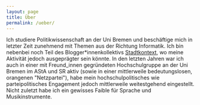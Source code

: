 ```yaml
---
layout: page
title: Über
permalink: /ueber/
---
```


Ich studiere Politikwissenschaft an der Uni Bremen und beschäftige mich in letzter Zeit zunehmend mit Themen aus der Richtung Informatik. Ich bin nebenbei noch Teil des Blogger*innenkollektivs [Stadtkontext](http://www.stadtkontext.de), wo meine Aktivität jedoch ausgeprägter sein könnte. In den letzten Jahren war ich auch in einer mit Freund_innen gegründeten Hochschulgruppe an der Uni Bremen im AStA und SR aktiv (sowie in einer mittlerweile bedeutungslosen, orangenen "Netzpartei"), habe mein hochschulpolitisches wie parteipolitisches Engagement jedoch mittlerweile weitestgehend eingestellt. Nicht zuletzt habe ich ein gewisses Faible für Sprache und Musikinstrumente.
